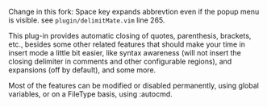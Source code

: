 Change in this fork: Space key expands abbrevtion even if the popup menu is visible. see `plugin/delimitMate.vim` line 265.

This plug-in provides automatic closing of quotes, parenthesis, brackets, etc., besides some other related features that
should make your time in insert mode a little bit easier, like syntax awareness (will not insert the closing delimiter
in comments and other configurable regions), <CR> and <Space> expansions (off by default), and some more.

Most of the features can be modified or disabled permanently, using global variables, or on a FileType basis, using
:autocmd.
